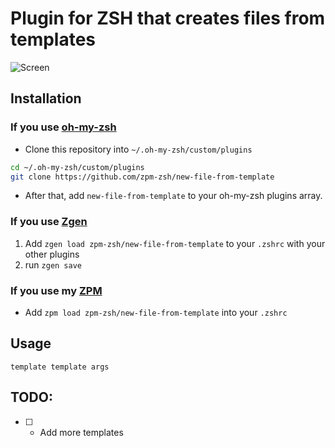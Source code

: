 # Plugin for ZSH that creates files from templates

![Screen](record.gif)

## Installation

### If you use [oh-my-zsh](https://github.com/robbyrussell/oh-my-zsh)

* Clone this repository into `~/.oh-my-zsh/custom/plugins`

```bash
cd ~/.oh-my-zsh/custom/plugins
git clone https://github.com/zpm-zsh/new-file-from-template
```

* After that, add `new-file-from-template` to your oh-my-zsh plugins array.

### If you use [Zgen](https://github.com/tarjoilija/zgen)

1. Add `zgen load zpm-zsh/new-file-from-template` to your `.zshrc` with your other plugins
2. run `zgen save`

### If you use my [ZPM](https://github.com/zpm-zsh/zpm)

* Add `zpm load zpm-zsh/new-file-from-template` into your `.zshrc`

## Usage

`template template args`

## TODO:

* [ ] - Add more templates



